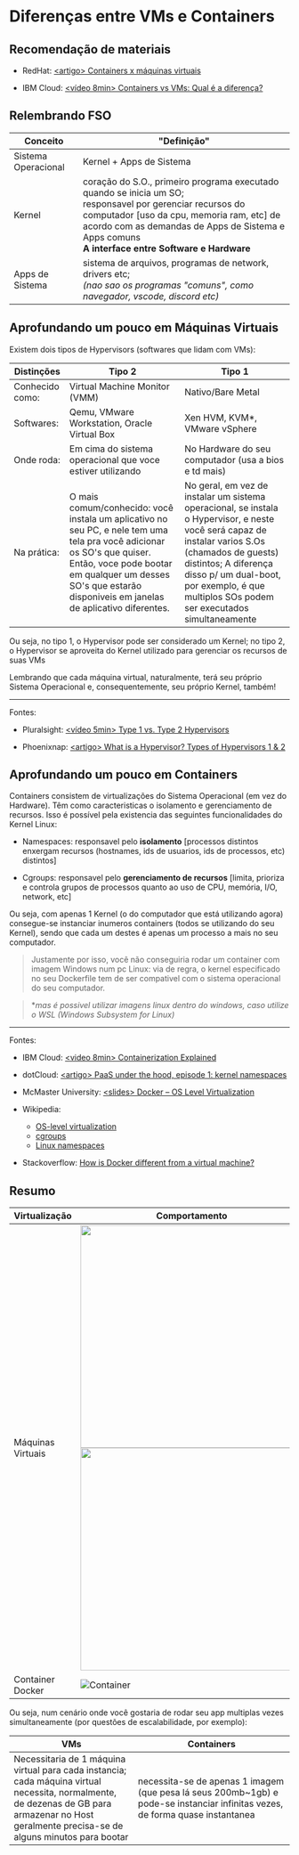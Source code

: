 # Diferenças entre VMs e Containers

## Recomendação de materiais

- RedHat: [\<artigo> Containers x máquinas virtuais](https://www.redhat.com/pt-br/topics/containers/containers-vs-vms)

- IBM Cloud: [<vídeo 8min> Containers vs VMs: Qual é a diferença?](https://www.youtube.com/watch?v=cjXI-yxqGTI)

## Relembrando FSO

| Conceito | "Definição" |
| -------- | ----------- |
| Sistema Operacional | Kernel + Apps de Sistema |
| Kernel | coração do S.O., primeiro programa executado quando se inicia um SO;<br />responsavel por gerenciar recursos do computador [uso da cpu, memoria ram, etc] de acordo com as demandas de Apps de Sistema e Apps comuns<br />**A interface entre Software e Hardware** |
| Apps de Sistema | sistema de arquivos, programas de network, drivers etc; <br />*(nao sao os programas "comuns", como navegador, vscode, discord etc)* |

## Aprofundando um pouco em Máquinas Virtuais

Existem dois tipos de Hypervisors (softwares que lidam com VMs):

| Distinções | **Tipo 2** | **Tipo 1** |
| ---------- | ---------- | ---------- |
| Conhecido como: | Virtual Machine Monitor (VMM) | Nativo/Bare Metal |
| Softwares: | Qemu, VMware Workstation, Oracle Virtual Box | Xen HVM, KVM*, VMware vSphere |
| Onde roda: | Em cima do sistema operacional que voce estiver utilizando | No Hardware do seu computador (usa a bios e td mais) |
| Na prática: | O mais comum/conhecido: você instala um aplicativo no seu PC, e nele tem uma tela pra você adicionar os SO's que quiser. Então, voce pode bootar em qualquer um desses SO's que estarão disponiveis em janelas de aplicativo diferentes. | No geral, em vez de instalar um sistema operacional, se instala o Hypervisor, e neste você será capaz de instalar varios S.Os (chamados de guests) distintos; A diferença disso p/ um dual-boot, por exemplo, é que multiplos SOs podem ser executados simultaneamente |

Ou seja, no tipo 1, o Hypervisor pode ser considerado um Kernel; no tipo 2, o Hypervisor se aproveita do Kernel utilizado para gerenciar os recursos de suas VMs

Lembrando que cada máquina virtual, naturalmente, terá seu próprio Sistema Operacional e, consequentemente, seu próprio Kernel, também!

------

Fontes:

- Pluralsight: [<vídeo 5min> Type 1 vs. Type 2 Hypervisors](https://www.youtube.com/watch?v=UEk0CKoeUnA)

- Phoenixnap: [\<artigo> What is a Hypervisor? Types of Hypervisors 1 & 2](https://phoenixnap.com/kb/what-is-hypervisor-type-1-2)

## Aprofundando um pouco em Containers

Containers consistem de virtualizações do Sistema Operacional (em vez do Hardware). Têm como caracteristicas o isolamento e gerenciamento de recursos. Isso é possível pela existencia das seguintes funcionalidades do Kernel Linux:

- Namespaces: responsavel pelo **isolamento** [processos distintos enxergam recursos (hostnames, ids de usuarios, ids de processos, etc) distintos]

- Cgroups: responsavel pelo **gerenciamento de recursos** [limita, prioriza e controla grupos de processos quanto ao uso de CPU, memória, I/O, network, etc]

Ou seja, com apenas 1 Kernel (o do computador que está utilizando agora) consegue-se instanciar inumeros containers (todos se utilizando do seu Kernel), sendo que cada um destes é apenas um processo a mais no seu computador.

> Justamente por isso, você não conseguiria rodar um container com imagem Windows num pc Linux: via de regra, o kernel especificado no seu Dockerfile tem de ser compativel com o sistema operacional do seu computador.

> **mas é possivel utilizar imagens linux dentro do windows, caso utilize o WSL (Windows Subsystem for Linux)*

------

Fontes:

- IBM Cloud: [<video 8min> Containerization Explained](https://www.youtube.com/watch?v=0qotVMX-J5s)

- dotCloud: [\<artigo> PaaS under the hood, episode 1: kernel namespaces](http://web.archive.org/web/20150326185901/http://blog.dotcloud.com/under-the-hood-linux-kernels-on-dotcloud-part)

- McMaster University: [\<slides> Docker – OS Level Virtualization](https://lics.cas.mcmaster.ca/sites/default/files/2018-03/Docker%20-%20OS%20Level%20Virtualization%20__%20SMALL.pdf)

- Wikipedia:
  - [OS-level virtualization](https://en.wikipedia.org/wiki/OS-level_virtualization)
  - [cgroups](https://en.wikipedia.org/wiki/Cgroups)
  - [Linux namespaces](https://en.wikipedia.org/wiki/Linux_namespaces)

- Stackoverflow: [How is Docker different from a virtual machine?](https://stackoverflow.com/a/16048358)

## Resumo

| Virtualização | Comportamento |
| ------------- | ------------- |
| Máquinas Virtuais | <img src="https://imgur.com/HtEnKMV.png" width="400"/> <img src="https://imgur.com/uikZBHB.png" width="400"/> |
| Container Docker | ![Container](https://i.imgur.com/JMAGIzw.png) |

Ou seja, num cenário onde você gostaria de rodar seu app multiplas vezes simultaneamente (por questões de escalabilidade, por exemplo):

| VMs | Containers |
| --- | ---------- |
| Necessitaria de 1 máquina virtual para cada instancia; <br />cada máquina virtual necessita, normalmente, de dezenas de GB para armazenar no Host <br />geralmente precisa-se de alguns minutos para bootar | necessita-se de apenas 1 imagem (que pesa lá seus 200mb~1gb) e pode-se instanciar infinitas vezes, de forma quase instantanea |
